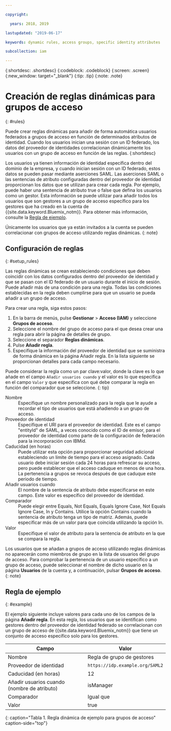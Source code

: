 ```yaml
---

copyright:

  years: 2018, 2019

lastupdated: "2019-06-17"

keywords: dynamic rules, access groups, specific identity attributes

subcollection: iam

---
```


{:shortdesc: .shortdesc}
{:codeblock: .codeblock}
{:screen: .screen}
{:new_window: target="_blank"}
{:tip: .tip}
{:note: .note}

# Creación de reglas dinámicas para grupos de acceso
{: #rules}

Puede crear reglas dinámicas para añadir de forma automática usuarios federados a grupos de acceso en función de determinados atributos de identidad. Cuando los usuarios inician una sesión con un ID federado, los datos del proveedor de identidades correlacionan dinámicamente los usuarios con un grupo de acceso en función de las reglas.
{:shortdesc}

Los usuarios ya tienen información de identidad específica dentro del dominio de la empresa, y cuando inician sesión con un ID federado, estos datos se pueden pasar mediante aserciones SAML. Las aserciones SAML o las sentencias de atributo configuradas dentro del proveedor de identidad proporcionan los datos que se utilizan para crear cada regla. Por ejemplo, puede haber una sentencia de atributo true o false que defina los usuarios como un gestor. Esta información se puede utilizar para añadir todos los usuarios que son gestores a un grupo de acceso específico para los gestores que ha creado en la cuenta de {{site.data.keyword.Bluemix_notm}}. Para obtener más información, consulte la [Regla de ejemplo](/docs/iam?topic=iam-rules#example).

Únicamente los usuarios que ya están invitados a la cuenta se pueden correlacionar con grupos de acceso utilizando reglas dinámicas.
{: note}

## Configuración de reglas
{: #setup_rules}

Las reglas dinámicas se crean estableciendo condiciones que deben coincidir con los datos configurados dentro del proveedor de identidad y que se pasan con el ID federado de un usuario durante el inicio de sesión. Puede añadir más de una condición para una regla. Todas las condiciones establecidas en la regla deben cumplirse para que un usuario se pueda añadir a un grupo de acceso. 

Para crear una regla, siga estos pasos:

1. En la barra de menús, pulse **Gestionar** &gt; **Acceso (IAM)** y seleccione **Grupos de acceso**.
2. Seleccione el nombre del grupo de acceso para el que desea crear una regla para abrir la página de detalles de grupo.
3. Seleccione el separador **Reglas dinámicas**.
4. Pulse **Añadir regla**.
5. Especifique la información del proveedor de identidad que se suministra de forma dinámica en la página Añadir regla. En la lista siguiente se proporcionan detalles para cada campo necesario.

Puede considerar la regla como un par clave:valor, donde la clave es lo que añade en el campo `Añadir usuarios cuando` y el valor es lo que especifica en el campo `Valor` y que especifica con qué debe comparar la regla en función del comparador que se seleccione.
{: tip}

<dl>
<dt>Nombre</dt>
<dd>Especifique un nombre personalizado para la regla que le ayude a recordar el tipo de usuarios que está añadiendo a un grupo de acceso.</dd>
<dt>Proveedor de identidad</dt>
<dd>Especifique el URI para el proveedor de identidad. Este es el campo "entityId" de SAML, a veces conocido como el ID de emisor, para el proveedor de identidad como parte de la configuración de federación para la incorporación con IBMid.</dd>
<dt>Caducidad (en horas)</dt>
<dd>Puede utilizar esta opción para proporcionar seguridad adicional estableciendo un límite de tiempo para el acceso asignado. Cada usuario debe iniciar sesión cada 24 horas para refrescar su acceso, pero puede establecer que el acceso caduque en menos de una hora. La pertenencia a grupos se revoca después de que caduque este periodo de tiempo.</dd>
<dt>Añadir usuarios cuando</dt>
<dd>El nombre de la sentencia de atributo debe especificarse en este campo. Este valor es específico del proveedor de identidad.</dd>
<dt>Comparador</dt>
<dd>Puede elegir entre Equals, Not Equals, Equals Ignore Case, Not Equals Ignore Case, In y Contains. Utilice la opción Contains cuando la sentencia de atributo tenga un tipo de matriz. Además, puede especificar más de un valor para que coincida utilizando la opción In.</dd>
<dt>Valor</dt>
<dd>Especifique el valor de atributo para la sentencia de atributo en la que se compara la regla.</dd>
</dl>

Los usuarios que se añadan a grupos de acceso utilizando reglas dinámicas no aparecerán como miembros de grupo en la lista de usuarios del grupo de acceso. Para comprobar la pertenencia de un usuario específico a un grupo de acceso, puede seleccionar el nombre de dicho usuario en la página
**Usuarios** de la cuenta y, a continuación, pulsar **Grupos de acceso**.
{: note}

## Regla de ejemplo
{: #example}

El ejemplo siguiente incluye valores para cada uno de los campos de la página **Añadir regla**. En esta regla, los usuarios que se identifican como gestores dentro del proveedor de identidad federado se correlacionan con un grupo de acceso de {{site.data.keyword.Bluemix_notm}} que tiene un conjunto de acceso específico solo para los gestores.

| Campo | Valor |
|----------|---------|
| Nombre | Regla de grupo de gestores |
| Proveedor de identidad | `https://idp.example.org/SAML2` |
| Caducidad (en horas) | 12 |
| Añadir usuarios cuando (nombre de atributo) | isManager |
| Comparador | Igual que  |
| Valor |  true |
{: caption="Tabla 1. Regla dinámica de ejemplo para grupos de acceso" caption-side="top"}
